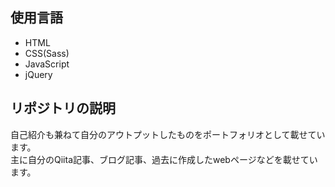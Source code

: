 ## 使用言語
* HTML
* CSS(Sass)
* JavaScript
* jQuery

## リポジトリの説明
自己紹介も兼ねて自分のアウトプットしたものをポートフォリオとして載せています。<br>
主に自分のQiita記事、ブログ記事、過去に作成したwebページなどを載せています。
